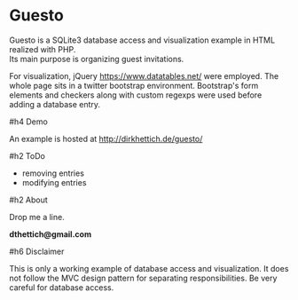 # Guesto
Guesto is a SQLite3 database access and visualization example in HTML realized with PHP.  
Its main purpose is organizing guest invitations. 

For visualization, jQuery https://www.datatables.net/ were employed. 
The whole page sits in a twitter bootstrap environment. 
Bootstrap's form elements and checkers along with custom regexps were used before adding a database entry.

#h4 Demo

An example is hosted at http://dirkhettich.de/guesto/

#h2 ToDo

- removing entries
- modifying entries

#h2 About

Drop me a line.

__dthettich@gmail.com__

#h6 Disclaimer

This is only a working example of database access and visualization. 
It does not follow the MVC design pattern for separating responsibilities. 
Be very careful for database access. 

